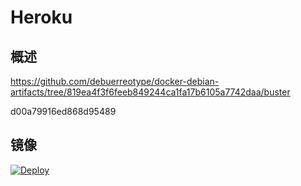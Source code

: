 # Heroku

## 概述
 https://github.com/debuerreotype/docker-debian-artifacts/tree/819ea4f3f6feeb849244ca1fa17b6105a7742daa/buster
 
 d00a79916ed868d95489
## 镜像

[![Deploy](https://www.herokucdn.com/deploy/button.png)](https://dashboard.heroku.com/new?template=https%3A%2F%2Fgithub.com%2Fpeiqi01%2F2021-heroku-d)


